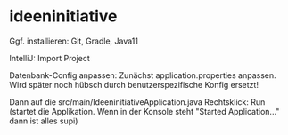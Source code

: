 # ideeninitiative

Ggf. installieren: Git, Gradle, Java11

IntelliJ: Import Project

Datenbank-Config anpassen: Zunächst application.properties anpassen. Wird später noch hübsch durch benutzerspezifische Konfig ersetzt!

Dann auf die src/main/IdeeninitiativeApplication.java Rechtsklick: Run (startet die Applikation. Wenn in der Konsole steht "Started Application..." dann ist alles supi)
